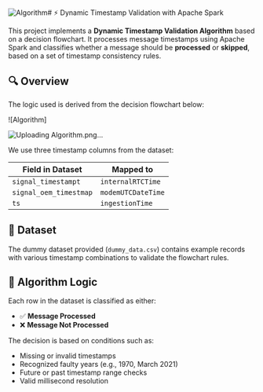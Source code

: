 ![Algorithm](https://github.com/user-attachments/assets/b57b1514-c15d-4bc8-9798-993eb3f43eb2)# ⚡ Dynamic Timestamp Validation with Apache Spark

This project implements a **Dynamic Timestamp Validation Algorithm** based on a decision flowchart. It processes message timestamps using Apache Spark and classifies whether a message should be **processed** or **skipped**, based on a set of timestamp consistency rules.

## 🔍 Overview

The logic used is derived from the decision flowchart below:

![Algorithm]

![Uploading Algorithm.png…]([dummy_data.csv](https://github.com/user-attachments/files/20782084/dummy_data.csv))

We use three timestamp columns from the dataset:

| Field in Dataset         | Mapped to             |
|--------------------------|-----------------------|
| `signal_timestampt`      | `internalRTCTime`     |
| `signal_oem_timestmap`   | `modemUTCDateTime`    |
| `ts`                     | `ingestionTime`       |

## 📁 Dataset

The dummy dataset provided (`dummy_data.csv`) contains example records with various timestamp combinations to validate the flowchart rules.

## 🧠 Algorithm Logic

Each row in the dataset is classified as either:
- ✅ **Message Processed**
- ❌ **Message Not Processed**

The decision is based on conditions such as:
- Missing or invalid timestamps
- Recognized faulty years (e.g., 1970, March 2021)
- Future or past timestamp range checks
- Valid millisecond resolution
